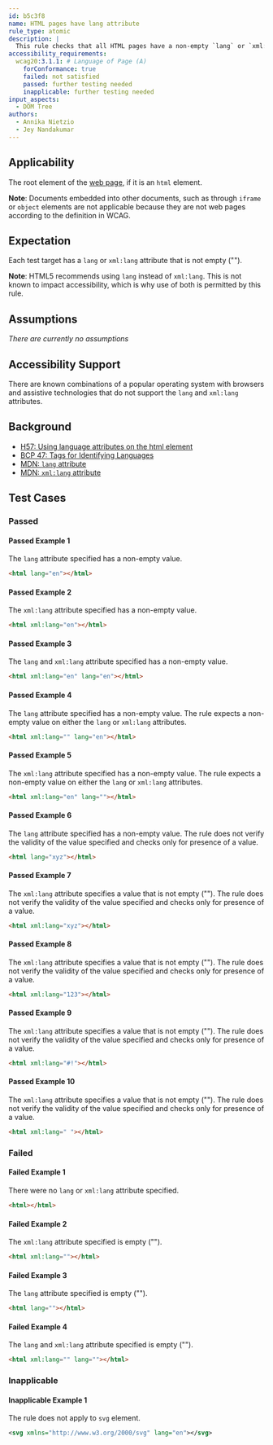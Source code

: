 ```yaml
---
id: b5c3f8
name: HTML pages have lang attribute
rule_type: atomic
description: |
  This rule checks that all HTML pages have a non-empty `lang` or `xml:lang` attribute.
accessibility_requirements:
  wcag20:3.1.1: # Language of Page (A)
    forConformance: true
    failed: not satisfied
    passed: further testing needed
    inapplicable: further testing needed
input_aspects:
  - DOM Tree
authors:
  - Annika Nietzio
  - Jey Nandakumar
---
```


## Applicability

The root element of the [web page](https://www.w3.org/TR/WCAG21/#dfn-web-page-s), if it is an `html` element.

**Note**: Documents embedded into other documents, such as through `iframe` or `object` elements are not applicable because they are not web pages according to the definition in WCAG.

## Expectation

Each test target has a `lang` or `xml:lang` attribute that is not empty ("").

**Note**: HTML5 recommends using `lang` instead of `xml:lang`. This is not known to impact accessibility, which is why use of both is permitted by this rule.

## Assumptions

_There are currently no assumptions_

## Accessibility Support

There are known combinations of a popular operating system with browsers and assistive technologies that do not support the `lang` and `xml:lang` attributes.

## Background

- [H57: Using language attributes on the html element](https://www.w3.org/WAI/WCAG21/Techniques/html/H57)
- [BCP 47: Tags for Identifying Languages](https://www.ietf.org/rfc/bcp/bcp47.txt)
- [MDN: `lang` attribute](https://developer.mozilla.org/en-US/docs/Web/HTML/Global_attributes/lang)
- [MDN: `xml:lang` attribute](https://developer.mozilla.org/en-US/docs/Web/SVG/Attribute/xml:lang)

## Test Cases

### Passed

#### Passed Example 1

The `lang` attribute specified has a non-empty value.

```html
<html lang="en"></html>
```

#### Passed Example 2

The `xml:lang` attribute specified has a non-empty value.

```html
<html xml:lang="en"></html>
```

#### Passed Example 3

The `lang` and `xml:lang` attribute specified has a non-empty value.

```html
<html xml:lang="en" lang="en"></html>
```

#### Passed Example 4

The `lang` attribute specified has a non-empty value. The rule expects a non-empty value on either the `lang` or `xml:lang` attributes.

```html
<html xml:lang="" lang="en"></html>
```

#### Passed Example 5

The `xml:lang` attribute specified has a non-empty value. The rule expects a non-empty value on either the `lang` or `xml:lang` attributes.

```html
<html xml:lang="en" lang=""></html>
```

#### Passed Example 6

The `lang` attribute specified has a non-empty value. The rule does not verify the validity of the value specified and checks only for presence of a value.

```html
<html lang="xyz"></html>
```

#### Passed Example 7

The `xml:lang` attribute specifies a value that is not empty (""). The rule does not verify the validity of the value specified and checks only for presence of a value.

```html
<html xml:lang="xyz"></html>
```

#### Passed Example 8

The `xml:lang` attribute specifies a value that is not empty (""). The rule does not verify the validity of the value specified and checks only for presence of a value.

```html
<html xml:lang="123"></html>
```

#### Passed Example 9

The `xml:lang` attribute specifies a value that is not empty (""). The rule does not verify the validity of the value specified and checks only for presence of a value.

```html
<html xml:lang="#!"></html>
```

#### Passed Example 10

The `xml:lang` attribute specifies a value that is not empty (""). The rule does not verify the validity of the value specified and checks only for presence of a value.

```html
<html xml:lang=" "></html>
```

### Failed

#### Failed Example 1

There were no `lang` or `xml:lang` attribute specified.

```html
<html></html>
```

#### Failed Example 2

The `xml:lang` attribute specified is empty ("").

```html
<html xml:lang=""></html>
```

#### Failed Example 3

The `lang` attribute specified is empty ("").

```html
<html lang=""></html>
```

#### Failed Example 4

The `lang` and `xml:lang` attribute specified is empty ("").

```html
<html xml:lang="" lang=""></html>
```

### Inapplicable

#### Inapplicable Example 1

The rule does not apply to `svg` element.

```svg
<svg xmlns="http://www.w3.org/2000/svg" lang="en"></svg>
```
